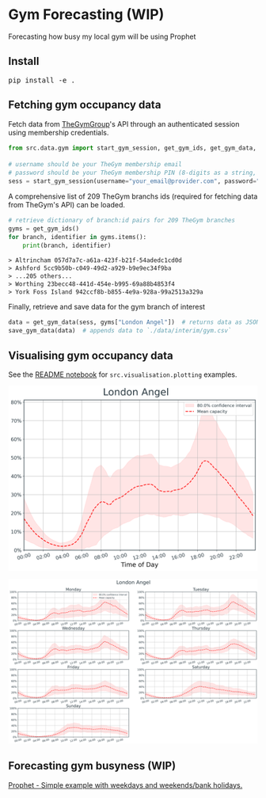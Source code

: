 # Gym Forecasting (WIP)

Forecasting how busy my local gym will be using Prophet

## Install

<pre>
pip install -e .
</pre>

## Fetching gym occupancy data

Fetch data from [TheGymGroup](https://www.thegymgroup.com/)'s API through an authenticated session using membership credentials.

```python
from src.data.gym import start_gym_session, get_gym_ids, get_gym_data, save_gym_data

# username should be your TheGym membership email
# password should be your TheGym membership PIN (8-digits as a string, e.g.: "12345678")
sess = start_gym_session(username="your_email@provider.com", password="your_PIN")
```

A comprehensive list of 209 TheGym branchs ids (required for fetching data from TheGym's API) can be loaded.

```python
# retrieve dictionary of branch:id pairs for 209 TheGym branches
gyms = get_gym_ids()
for branch, identifier in gyms.items():
    print(branch, identifier)
```
```
> Altrincham 057d7a7c-a61a-423f-b21f-54adedc1cd0d
> Ashford 5cc9b50b-c049-49d2-a929-b9e9ec34f9ba
> ...205 others...
> Worthing 23becc48-441d-454e-b995-69a88b4853f4
> York Foss Island 942ccf8b-b855-4e9a-928a-99a2513a329a
```

Finally, retrieve and save data for the gym branch of interest

```python
data = get_gym_data(sess, gyms["London Angel"])  # returns data as JSON
save_gym_data(data)  # appends data to `./data/interim/gym.csv`
```

## Visualising gym occupancy data

See the [README notebook](notebooks/20220130-AC-README_examples.ipynb) for `src.visualisation.plotting` examples.

<p align="center">
  <img width="600" src="./figures/London_Angel.png" />
</p>

<p align="center">
  <img width="600" src="./figures/London_Angel-days_of_week.png" />
</p>

## Forecasting gym busyness (WIP)

[Prophet - Simple example with weekdays and weekends/bank holidays.](notebooks/20220320-AC-Prophet_forecasting-weekdays_weekends_bankholidays.ipynb)